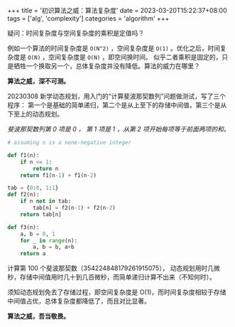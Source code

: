 +++
title = '初识算法之威：算法复杂度'
date = 2023-03-20T15:22:37+08:00
tags = ['alg', 'complexity']
categories = 'algorithm'
+++

疑问：时间复杂度与空间复杂度的乘积是定值吗？

<!--more-->

例如一个算法的时间复杂度是 `O(N^2)` ，空间复杂度是 `O(1)` 。优化之后，时间复杂度是 `O(N)` ，空间复杂度是 `O(N)` ，即空间换时间。
似乎二者乘积是固定的，只是牺牲一个换取另一个，总体复杂度并没有降低。算法的威力在哪里？

**算法之威，深不可测。**

20230308 新学动态规划，用入门的“计算斐波那契数列”问题做测试，写了三个程序：
第一个是基础的简单递归，第二个是从上至下的存储中间值，第三个是从下至上的动态规划。

*斐波那契数列第 0 项是 0 ， 第 1 项是 1 ，从第 2 项开始每项等于前面两项的和。*

```python
# assuming n is a none-negative integer

def f1(n):
    if n <= 1:
        return n
    return f1(n-1) + f1(n-2)

tab = {0:0, 1:1}
def f2(n):
    if n not in tab:
        tab[n] = f2(n-1) + f2(n-2)
    return tab[n]

def f3(n):
    a, b = 0, 1
    for _ in range(n):
        a, b = b, a+b
    return a
```

计算第 100 个斐波那契数（354224848179261915075），
动态规划用时几微秒，存储中间值用时几十到几百微秒，而简单递归计算不出来（不知何时）。

须知动态规划免去了存储过程，即空间复杂度是 O(1)，而时间复杂度相较于存储中间值占优，总体复杂度都降低了，而且对比显著。

**算法之威，吾当敬畏。**

